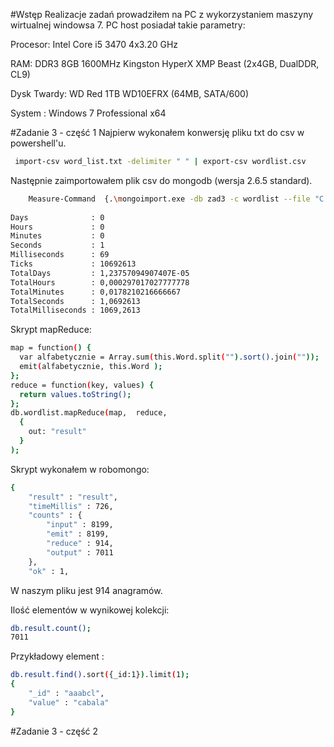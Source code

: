 #Wstęp 
Realizacje zadań prowadziłem na PC z wykorzystaniem maszyny wirtualnej windowsa 7.
PC host posiadał takie parametry:

Procesor: Intel Core i5 3470 4x3.20 GHz

RAM: DDR3 8GB 1600MHz Kingston HyperX XMP Beast (2x4GB, DualDDR, CL9)

Dysk Twardy: WD Red 1TB WD10EFRX (64MB, SATA/600)

System : Windows 7 Professional x64

#Zadanie 3 - część 1
Najpierw wykonałem konwersję pliku txt do csv w powershell'u.
```sh
 import-csv word_list.txt -delimiter " " | export-csv wordlist.csv
```

Następnie zaimportowałem plik csv do mongodb (wersja 2.6.5 standard).
```sh
	Measure-Command  {.\mongoimport.exe -db zad3 -c wordlist --file "C:\temp\wordlist.csv" -f "Word" --type csv}
	
Days              : 0
Hours             : 0
Minutes           : 0
Seconds           : 1
Milliseconds      : 69
Ticks             : 10692613
TotalDays         : 1,23757094907407E-05
TotalHours        : 0,000297017027777778
TotalMinutes      : 0,0178210216666667
TotalSeconds      : 1,0692613
TotalMilliseconds : 1069,2613
```

Skrypt mapReduce:
```sh
map = function() {  
  var alfabetycznie = Array.sum(this.Word.split("").sort().join(""));
  emit(alfabetycznie, this.Word );  
};
reduce = function(key, values) {  
  return values.toString();  
};
db.wordlist.mapReduce(map,  reduce,
  {
    out: "result"
  }
);

```
Skrypt wykonałem w robomongo:
```sh
{
    "result" : "result",
    "timeMillis" : 726,
    "counts" : {
        "input" : 8199,
        "emit" : 8199,
        "reduce" : 914,
        "output" : 7011
    },
    "ok" : 1,
```
W naszym pliku jest 914 anagramów.

Ilość elementów w wynikowej kolekcji:
```sh
db.result.count();
7011
```
Przykładowy element :
```sh
db.result.find().sort({_id:1}).limit(1);
{
    "_id" : "aaabcl",
    "value" : "cabala"
}
```
#Zadanie 3 - część 2
